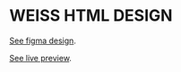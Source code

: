 # WEISS HTML DESIGN

[See figma design](https://www.figma.com/file/Y1nwjBLaiDkeG2laOA1xLX).

[See live preview](https://weiss-design.vercel.app/).

